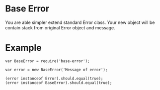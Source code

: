 Base Error
============

You are able simpler extend standard Error class. 
Your new object will be contain stack from original Error object and message.

# Example
	var BaseError = require('base-error');

	var error = new BaseError('Message of error');

	(error instanceof Error).should.equal(true);
	(error instanceof BaseError).should.equal(true);